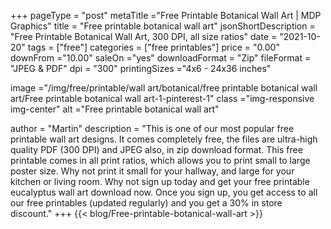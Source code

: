 +++
pageType = "post"
metaTitle ="Free Printable Botanical Wall Art | MDP Graphics"
title = "Free printable botanical wall art"
jsonShortDescription = "Free Printable Botanical Wall Art, 300  DPI, all size ratios"
date = "2021-10-20"
tags = ["free"]
categories = ["free printables"]
price = "0.00"
downFrom ="10.00"
saleOn ="yes"
downloadFormat = "Zip"
fileFormat = "JPEG & PDF"
dpi = "300"
printingSizes ="4x6 - 24x36 inches"

image ="/img/free/printable/wall art/botanical/free printable botanical wall art/Free printable botanical wall art-1-pinterest-1"
class ="img-responsive img-center"
alt ="Free printable botanical wall art"

author = "Martin"
description = "This is one of our most popular free printable wall art designs. It comes completely free, the files are ultra-high quality PDF (300 DPI) and JPEG also, in zip download format. This free printable comes in all print ratios, which allows you to print small to large poster size. Why not print it small for your hallway, and large for your kitchen or living room. Why not sign up today and get your free printable eucalyptus wall art download now. Once you sign up, you get access to all our free printables (updated regularly) and you get a 30% in store discount."
+++
{{< blog/Free-printable-botanical-wall-art >}}